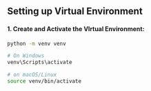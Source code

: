 ## Setting up Virtual Environment

#### 1. Create and Activate the VIrtual Environment:
```sh
python -m venv venv

# On Windows
venv\Scripts\activate

# on macOS/Linux
source venv/bin/activate
